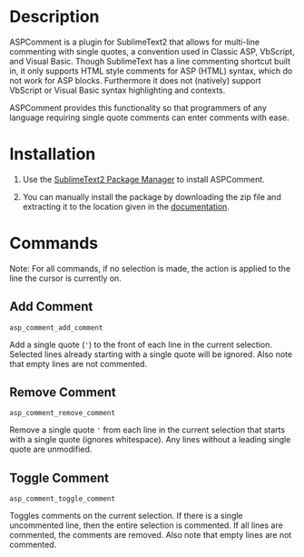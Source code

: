 # Description

ASPComment is a plugin for SublimeText2 that allows for multi-line commenting with single quotes, a convention used in Classic ASP, VbScript, and Visual Basic. Though SublimeText has a line commenting shortcut built in, it only supports HTML style comments for ASP (HTML) syntax, which do not work for ASP blocks. Furthermore it does not (natively) support VbScript or Visual Basic syntax highlighting and contexts.

ASPComment provides this functionality so that programmers of any language requiring single quote comments can enter comments with ease.

# Installation

1. Use the <a href="https://sublime.wbond.net/installation">SublimeText2 Package Manager</a> to install ASPComment.

2. You can manually install the package by downloading the zip file and extracting it to the location given in the <a href="http://www.sublimetext.com/docs/3/packages.html">documentation</a>.

# Commands

Note: For all commands, if no selection is made, the action is applied to the line the cursor is currently on.

## Add Comment

    asp_comment_add_comment

Add a single quote (<code>'</code>) to the front of each line in the current selection. Selected lines already starting with a single quote will be ignored. Also note that empty lines are not commented.

## Remove Comment

    asp_comment_remove_comment

Remove a single quote <code>'</code> from each line in the current selection that starts with a single quote (ignores whitespace). Any lines without a leading single quote are unmodified.

## Toggle Comment

    asp_comment_toggle_comment

Toggles comments on the current selection. If there is a single uncommented line, then the entire selection is commented. If all lines are commented, the comments are removed. Also note that empty lines are not commented.
